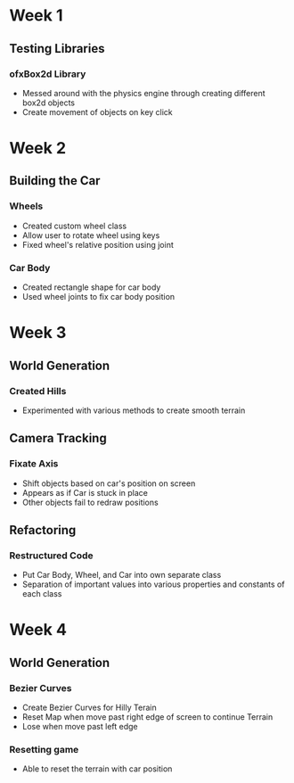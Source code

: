 # Week 1

## Testing Libraries

### ofxBox2d Library
* Messed around with the physics engine through creating different box2d objects
* Create movement of objects on key click


# Week 2

## Building the Car

### Wheels
* Created custom wheel class
* Allow user to rotate wheel using keys
* Fixed wheel's relative position using joint

### Car Body
* Created rectangle shape for car body
* Used wheel joints to fix car body position

# Week 3

## World Generation

### Created Hills
* Experimented with various methods to create smooth terrain

## Camera Tracking

### Fixate Axis
* Shift objects based on car's position on screen
* Appears as if Car is stuck in place
* Other objects fail to redraw positions

## Refactoring

### Restructured Code
* Put Car Body, Wheel, and Car into own separate class
* Separation of important values into various properties and constants of each class

# Week 4

## World Generation

### Bezier Curves
* Create Bezier Curves for Hilly Terain
* Reset Map when move past right edge of screen to continue Terrain
* Lose when move past left edge

### Resetting game
* Able to reset the terrain with car position
